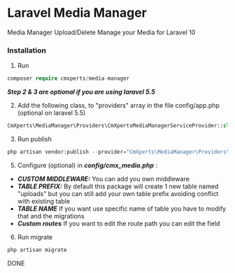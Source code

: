 # Laravel Media Manager
Media Manager Upload/Delete Manage your Media for Laravel 10

### Installation

1. Run

```php
composer require cmxperts/media-manager
```

**_Step 2 & 3 are optional if you are using laravel 5.5_**

2. Add the following class, to "providers" array in the file config/app.php (optional on laravel 5.5)

```php
CmXperts\MediaManager\Providers\CmXpertsMediaManagerServiceProvider::class,
```
3. Run publish

```php
php artisan vendor:publish --provider="CmXperts\MediaManager\Providers\CmXpertsMediaManager"
```

5. Configure (optional) in **_config/cmx_media.php_** :

- **_CUSTOM MIDDLEWARE:_** You can add you own middleware
- **_TABLE PREFIX:_** By default this package will create 1 new table named "uploads" but you can still add your own table prefix avoiding conflict with existing table
- **_TABLE NAME_** If you want use specific name of table you have to modify that and the migrations
- **_Custom routes_** If you want to edit the route path you can edit the field

6. Run migrate

```php
php artisan migrate
```

DONE
